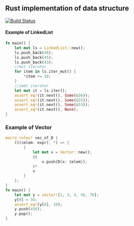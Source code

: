 ## Rust implementation of data structure
[![Build Status](https://travis-ci.org/plutolove/rust-datastructure.svg?branch=master)](https://travis-ci.org/plutolove/rust-datastructure)
#### Example of LinkedList
```rust
fn main() {
    let mut ls = LinkedList::new();
    ls.push_back(46);
    ls.push_back(45);
    ls.push_back(43);
    //mut iterator
    for item in ls.iter_mut() {
        *item += 10;
    }
    //immt iterator
    let mut it = ls.iter();
    assert_eq!(it.next(), Some(&56));
    assert_eq!(it.next(), Some(&55));
    assert_eq!(it.next(), Some(&53));
    assert_eq!(it.next(), None);
}
```
### Example of Vector
```rust
macro_rules! vec_of_D {
    ($($elem: expr), *) => {
        {
            let mut v = Vector::new();
            $(
                v.push(D{x: $elem});
            )*
            v
        }
    };
}
fn main() {
    let mut y = vector![1, 3, 4, 56, 76];
    y[0] = 34;
    assert_eq!(y[0], 34);
    y.push(456);
    y.pop();
}
```